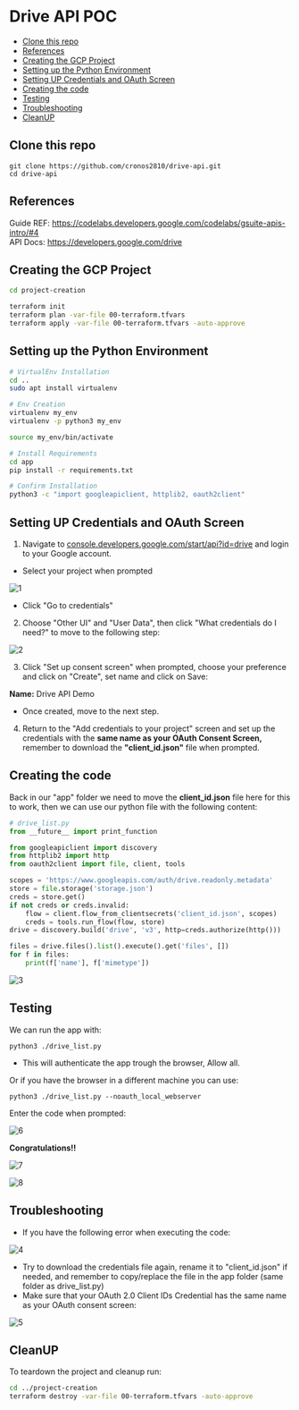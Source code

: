 
# Drive API POC

<!-- MarkdownTOC autolink="true" -->

- [Clone this repo](#clone-this-repo)
- [References](#references)
- [Creating the GCP Project](#creating-the-gcp-project)
- [Setting up the Python Environment](#setting-up-the-python-environment)
- [Setting UP Credentials and OAuth Screen](#setting-up-credentials-and-oauth-screen)
- [Creating the code](#creating-the-code)
- [Testing](#testing)
- [Troubleshooting](#troubleshooting)
- [CleanUP](#cleanup)

<!-- /MarkdownTOC -->

## Clone this repo

    git clone https://github.com/cronos2810/drive-api.git
    cd drive-api

## References

Guide REF: https://codelabs.developers.google.com/codelabs/gsuite-apis-intro/#4  
API Docs: https://developers.google.com/drive

## Creating the GCP Project

```bash
cd project-creation

terraform init
terraform plan -var-file 00-terraform.tfvars
terraform apply -var-file 00-terraform.tfvars -auto-approve
```

## Setting up the Python Environment 

```bash
# VirtualEnv Installation
cd ..
sudo apt install virtualenv

# Env Creation
virtualenv my_env
virtualenv -p python3 my_env

source my_env/bin/activate

# Install Requirements
cd app
pip install -r requirements.txt

# Confirm Installation
python3 -c "import googleapiclient, httplib2, oauth2client"
```

## Setting UP Credentials and OAuth Screen 

1. Navigate to [console.developers.google.com/start/api?id=drive](http://console.developers.google.com/start/api?id=drive) and login to your Google account.

- Select your project when prompted

![1](static/images/1.png)

- Click "Go to credentials"

2. Choose "Other UI" and "User Data", then click "What credentials do I need?" to move to the following step:

![2](static/images/2.png)

3. Click "Set up consent screen" when prompted, choose your preference and click on "Create", set name and click on Save:

**Name:** Drive API Demo

- Once created, move to the next step.

4. Return to the "Add credentials to your project" screen and set up the credentials with the **same name as your OAuth Consent Screen,** remember to download the **"client_id.json"** file when prompted.

## Creating the code

Back in our "app" folder we need to move the **client_id.json** file here for this to work, then we can use our python file with the following content:

```python
# drive_list.py
from __future__ import print_function

from googleapiclient import discovery
from httplib2 import http
from oauth2client import file, client, tools

scopes = 'https://www.googleapis.com/auth/drive.readonly.metadata'
store = file.storage('storage.json')
creds = store.get()
if not creds or creds.invalid:
    flow = client.flow_from_clientsecrets('client_id.json', scopes)
    creds = tools.run_flow(flow, store)
drive = discovery.build('drive', 'v3', http=creds.authorize(http()))

files = drive.files().list().execute().get('files', [])
for f in files:
    print(f['name'], f['mimetype'])
```

![3](static/images/3.png)

## Testing

We can run the app with:

    python3 ./drive_list.py

- This will authenticate the app trough the browser, Allow all.

Or if you have the browser in a different machine you can use: 

    python3 ./drive_list.py --noauth_local_webserver

Enter the code when prompted:

![6](static/images/6.png)

**Congratulations!!**

![7](static/images/7.png)

![8](static/images/8.png)

## Troubleshooting

- If you have the following error when executing the code:

![4](static/images/4.png)

- Try to download the credentials file again, rename it to "client_id.json" if needed, and remember to copy/replace the file in the app folder (same folder as drive_list.py)
- Make sure that your OAuth 2.0 Client IDs Credential has the same name as your OAuth consent screen:

![5](static/images/5.png)

## CleanUP

To teardown the project and cleanup run:

```bash
cd ../project-creation
terraform destroy -var-file 00-terraform.tfvars -auto-approve
```





